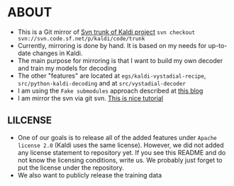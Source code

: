 ABOUT
=====
 * This is a Git mirror of [Svn trunk of Kaldi project](http://sourceforge.net/projects/kaldi/)
   `svn checkout svn://svn.code.sf.net/p/kaldi/code/trunk`
 * Currently, mirroring is done by hand. It is based on my needs for up-to-date changes in Kaldi.
 * The main purpose for mirroring is that I want to build my own decoder and train my models for decoding
 * The other "features" are located at `egs/kaldi-vystadial-recipe`, `src/python-kaldi-decoding` and at `src/vystadial-decoder`
 * I am using the `Fake submodules` approach described at [this blog](http://debuggable.com/posts/git-fake-submodules:4b563ee4-f3cc-4061-967e-0e48cbdd56cb)
 * I am mirror the svn via git svn. [This is nice tutorial](http://viget.com/extend/effectively-using-git-with-subversion)

LILCENSE
--------
 * One of our goals is to release all of the added features under `Apache license 2.0` (Kaldi uses the same license). However, we did not added any license statement to repository yet. If you see this README and do not know the licensing conditions, write us. We probably just forget to put the license under the repository.
 * We also want to publicly release the training data
